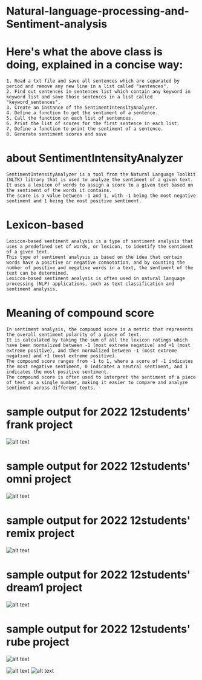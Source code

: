 # Natural-language-processing-and-Sentiment-analysis
# Here's what the above class is doing, explained in a concise way:
    1. Read a txt file and save all sentences which are separated by period and remove any new line in a list called "sentences".
    2. Find out sentences in sentences list which contain any keyword in keyword list and save those sentences in a list called "keyword_sentences".
    3. Create an instance of the SentimentIntensityAnalyzer.
    4. Define a function to get the sentiment of a sentence.
    5. Call the function on each list of sentences.
    6. Print the list of scores for the first sentence in each list.
    7. Define a function to print the sentiment of a sentence.
    8. Generate sentiment scores and save

# about SentimentIntensityAnalyzer
    SentimentIntensityAnalyzer is a tool from the Natural Language Toolkit (NLTK) library that is used to analyze the sentiment of a given text.
    It uses a lexicon of words to assign a score to a given text based on the sentiment of the words it contains.
    The score is a value between -1 and 1, with -1 being the most negative sentiment and 1 being the most positive sentiment.

# Lexicon-based
    Lexicon-based sentiment analysis is a type of sentiment analysis that uses a predefined set of words, or lexicon, to identify the sentiment of a given text. 
    This type of sentiment analysis is based on the idea that certain words have a positive or negative connotation, and by counting the number of positive and negative words in a text, the sentiment of the text can be determined. 
    Lexicon-based sentiment analysis is often used in natural language processing (NLP) applications, such as text classification and sentiment analysis.

# Meaning of compound score
    In sentiment analysis, the compound score is a metric that represents the overall sentiment polarity of a piece of text. 
    It is calculated by taking the sum of all the lexicon ratings which have been normalized between -1 (most extreme negative) and +1 (most extreme positive), and then normalized between -1 (most extreme negative) and +1 (most extreme positive).
    The compound score ranges from -1 to 1, where a score of -1 indicates the most negative sentiment, 0 indicates a neutral sentiment, and 1 indicates the most positive sentiment. 
    The compound score is often used to interpret the sentiment of a piece of text as a single number, making it easier to compare and analyze sentiment across different texts.

# sample output for 2022 12students' frank project
![alt text](https://github.com/yiminchen1999/Natural-language-processing-and-Sentiment-analysis/blob/421aa61891257c8c7b43116cbc2c7d92318e46b3/folder%20for%20plot/2022_ver2_frank_sentiment_analysis_scores.png)

# sample output for 2022 12students' omni project
![alt text](https://github.com/yiminchen1999/Natural-language-processing-and-Sentiment-analysis/blob/cbb375a7319717a3b999efad32c80c88ef922def/folder%20for%20plot/2022_ver2_omni_sentiment_analysis_scores.png)

# sample output for 2022 12students' remix project
![alt text](https://github.com/yiminchen1999/Natural-language-processing-and-Sentiment-analysis/blob/cbb375a7319717a3b999efad32c80c88ef922def/folder%20for%20plot/2022_ver2_remix_sentiment_analysis_scores.png)

# sample output for 2022 12students' dream1 project
![alt text](https://github.com/yiminchen1999/Natural-language-processing-and-Sentiment-analysis/blob/cbb375a7319717a3b999efad32c80c88ef922def/folder%20for%20plot/2022_ver2_dream1_sentiment_analysis_scores.png)

# sample output for 2022 12students' rube project
![alt text](https://github.com/yiminchen1999/Natural-language-processing-and-Sentiment-analysis/blob/cbb375a7319717a3b999efad32c80c88ef922def/folder%20for%20plot/2022_ver2_rube_sentiment_analysis_scores.png)

![alt text](https://github.com/yiminchen1999/Natural-language-processing-and-Sentiment-analysis/blob/dab205c04a6482a66b199b15be5b54070cb1905e/folder%20for%20plot/Figure_2022_frank_01.png)
![alt text](https://github.com/yiminchen1999/Natural-language-processing-and-Sentiment-analysis/blob/4e94e24787e7b43223a02d08e73aa7b8bc4409b4/folder%20for%20plot/count%20sum_2022frank01.png)